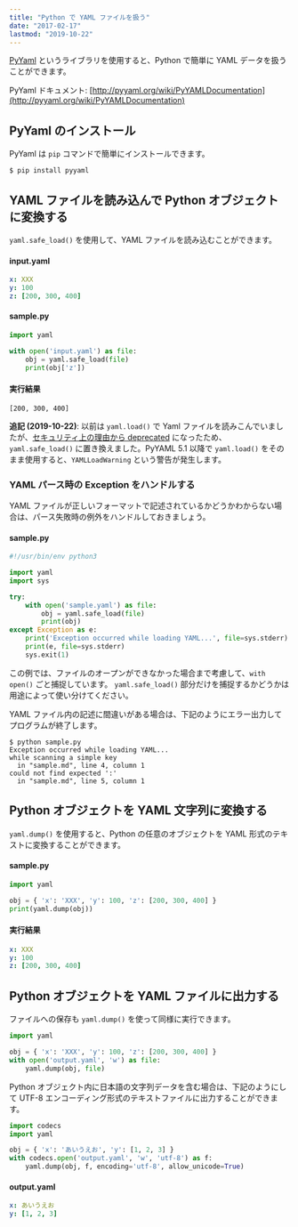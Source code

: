 ```yaml
---
title: "Python で YAML ファイルを扱う"
date: "2017-02-17"
lastmod: "2019-10-22"
---
```


[PyYaml](http://pyyaml.org/) というライブラリを使用すると、Python で簡単に YAML データを扱うことができます。

PyYaml ドキュメント: [http://pyyaml.org/wiki/PyYAMLDocumentation](http://pyyaml.org/wiki/PyYAMLDocumentation)


PyYaml のインストール
----

PyYaml は `pip` コマンドで簡単にインストールできます。

```
$ pip install pyyaml
```


YAML ファイルを読み込んで Python オブジェクトに変換する
----

`yaml.safe_load()` を使用して、YAML ファイルを読み込むことができます。

#### input.yaml

~~~ yaml
x: XXX
y: 100
z: [200, 300, 400]
~~~

#### sample.py

~~~ python
import yaml

with open('input.yaml') as file:
    obj = yaml.safe_load(file)
    print(obj['z'])
~~~

#### 実行結果

~~~
[200, 300, 400]
~~~

<b>追記 (2019-10-22)</b>: 以前は `yaml.load()` で Yaml ファイルを読みこんでいましたが、[セキュリティ上の理由から deprecated](https://github.com/yaml/pyyaml/wiki/PyYAML-yaml.load(input)-Deprecation) になったため、`yaml.safe_load()` に置き換えました。PyYAML 5.1 以降で `yaml.load()` をそのまま使用すると、`YAMLLoadWarning` という警告が発生します。


### YAML パース時の Exception をハンドルする

YAML ファイルが正しいフォーマットで記述されているかどうかわからない場合は、パース失敗時の例外をハンドルしておきましょう。

#### sample.py

~~~ python
#!/usr/bin/env python3

import yaml
import sys

try:
    with open('sample.yaml') as file:
        obj = yaml.safe_load(file)
        print(obj)
except Exception as e:
    print('Exception occurred while loading YAML...', file=sys.stderr)
    print(e, file=sys.stderr)
    sys.exit(1)
~~~

この例では、ファイルのオープンができなかった場合まで考慮して、`with open()` ごと捕捉しています。
`yaml.safe_load()` 部分だけを捕捉するかどうかは用途によって使い分けてください。

YAML ファイル内の記述に間違いがある場合は、下記のようにエラー出力してプログラムが終了します。

~~~
$ python sample.py
Exception occurred while loading YAML...
while scanning a simple key
  in "sample.md", line 4, column 1
could not find expected ':'
  in "sample.md", line 5, column 1
~~~


Python オブジェクトを YAML 文字列に変換する
----

`yaml.dump()` を使用すると、Python の任意のオブジェクトを YAML 形式のテキストに変換することができます。

#### sample.py

~~~ python
import yaml

obj = { 'x': 'XXX', 'y': 100, 'z': [200, 300, 400] }
print(yaml.dump(obj))
~~~

#### 実行結果

~~~ yaml
x: XXX
y: 100
z: [200, 300, 400]
~~~

Python オブジェクトを YAML ファイルに出力する
----

ファイルへの保存も `yaml.dump()` を使って同様に実行できます。

~~~ python
import yaml

obj = { 'x': 'XXX', 'y': 100, 'z': [200, 300, 400] }
with open('output.yaml', 'w') as file:
    yaml.dump(obj, file)
~~~

Python オブジェクト内に日本語の文字列データを含む場合は、下記のようにして UTF-8 エンコーディング形式のテキストファイルに出力することができます。

~~~ python
import codecs
import yaml

obj = { 'x': 'あいうえお', 'y': [1, 2, 3] }
with codecs.open('output.yaml', 'w', 'utf-8') as f:
    yaml.dump(obj, f, encoding='utf-8', allow_unicode=True)
~~~

#### output.yaml

~~~ yaml
x: あいうえお
y: [1, 2, 3]
~~~

